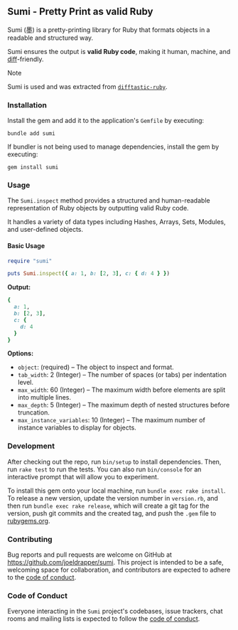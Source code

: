 ## Sumi - Pretty Print as valid Ruby

Sumi (墨) is a pretty-printing library for Ruby that formats objects in a readable and structured way.

Sumi ensures the output is **valid Ruby code**, making it human, machine, and [diff](https://github.com/joeldrapper/difftastic-ruby)-friendly.

> [!NOTE]
> Sumi is used and was extracted from [`difftastic-ruby`](https://github.com/joeldrapper/difftastic-ruby).

### Installation

Install the gem and add it to the application's `Gemfile` by executing:

```shell
bundle add sumi
```

If bundler is not being used to manage dependencies, install the gem by executing:

```shell
gem install sumi
```

### Usage

The `Sumi.inspect` method provides a structured and human-readable representation of Ruby objects by outputting valid Ruby code.

It handles a variety of data types including Hashes, Arrays, Sets, Modules, and user-defined objects.

#### Basic Usage

```ruby
require "sumi"

puts Sumi.inspect({ a: 1, b: [2, 3], c: { d: 4 } })
```

**Output:**

```ruby
{
  a: 1,
  b: [2, 3],
  c: {
    d: 4
  }
}
```

**Options:**

* `object`: (required) – The object to inspect and format.
* `tab_width`: 2 (Integer) – The number of spaces (or tabs) per indentation level.
* `max_width`: 60 (Integer) – The maximum width before elements are split into multiple lines.
* `max_depth`: 5 (Integer) – The maximum depth of nested structures before truncation.
* `max_instance_variables`: 10 (Integer) – The maximum number of instance variables to display for objects.


### Development

After checking out the repo, run `bin/setup` to install dependencies. Then, run `rake test` to run the tests. You can also run `bin/console` for an interactive prompt that will allow you to experiment.

To install this gem onto your local machine, run `bundle exec rake install`. To release a new version, update the version number in `version.rb`, and then run `bundle exec rake release`, which will create a git tag for the version, push git commits and the created tag, and push the `.gem` file to [rubygems.org](https://rubygems.org).

### Contributing

Bug reports and pull requests are welcome on GitHub at https://github.com/joeldrapper/sumi. This project is intended to be a safe, welcoming space for collaboration, and contributors are expected to adhere to the [code of conduct](https://github.com/joeldrapper/sumi/blob/main/CODE_OF_CONDUCT.md).

### Code of Conduct

Everyone interacting in the `Sumi` project's codebases, issue trackers, chat rooms and mailing lists is expected to follow the [code of conduct](https://github.com/joeldrapper/sumi/blob/main/CODE_OF_CONDUCT.md).

